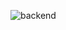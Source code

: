 ![backend]([https://example.com/cat.gif](https://media.tenor.com/neHvtDpTM-0AAAAM/catastrophe-jenga.gif))
